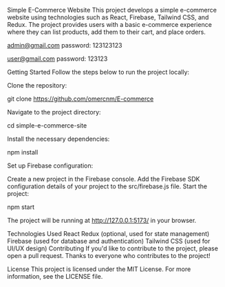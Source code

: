 Simple E-Commerce Website
This project develops a simple e-commerce website using technologies such as React, Firebase, Tailwind CSS, and Redux. The project provides users with a basic e-commerce experience where they can list products, add them to their cart, and place orders.

admin@gmail.com password: 123123123

user@gmail.com password: 123123

Getting Started
Follow the steps below to run the project locally:

Clone the repository:

git clone https://github.com/omercnm/E-commerce

Navigate to the project directory:

cd simple-e-commerce-site

Install the necessary dependencies:

npm install

Set up Firebase configuration:

Create a new project in the Firebase console.
Add the Firebase SDK configuration details of your project to the src/firebase.js file.
Start the project:

npm start

The project will be running at http://127.0.0.1:5173/ in your browser.

Technologies Used
React
Redux (optional, used for state management)
Firebase (used for database and authentication)
Tailwind CSS (used for UI/UX design)
Contributing
If you'd like to contribute to the project, please open a pull request. Thanks to everyone who contributes to the project!

License
This project is licensed under the MIT License. For more information, see the LICENSE file.
